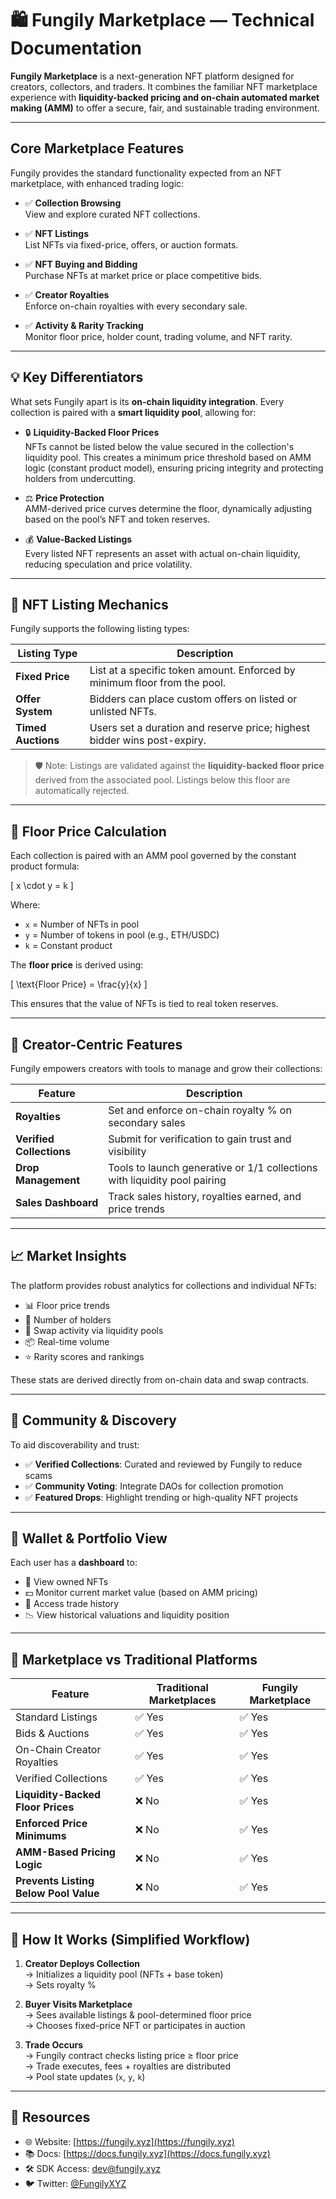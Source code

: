 # 🛍️ Fungily Marketplace — Technical Documentation

**Fungily Marketplace** is a next-generation NFT platform designed for creators, collectors, and traders. It combines the familiar NFT marketplace experience with **liquidity-backed pricing and on-chain automated market making (AMM)** to offer a secure, fair, and sustainable trading environment.

---

## Core Marketplace Features

Fungily provides the standard functionality expected from an NFT marketplace, with enhanced trading logic:

- ✅ **Collection Browsing**  
  View and explore curated NFT collections.
  
- ✅ **NFT Listings**  
  List NFTs via fixed-price, offers, or auction formats.
  
- ✅ **NFT Buying and Bidding**  
  Purchase NFTs at market price or place competitive bids.
  
- ✅ **Creator Royalties**  
  Enforce on-chain royalties with every secondary sale.
  
- ✅ **Activity & Rarity Tracking**  
  Monitor floor price, holder count, trading volume, and NFT rarity.

---

## 💡 Key Differentiators

What sets Fungily apart is its **on-chain liquidity integration**. Every collection is paired with a **smart liquidity pool**, allowing for:

- 🔒 **Liquidity-Backed Floor Prices**  
  NFTs cannot be listed below the value secured in the collection's liquidity pool. This creates a minimum price threshold based on AMM logic (constant product model), ensuring pricing integrity and protecting holders from undercutting.

- ⚖️ **Price Protection**  
  AMM-derived price curves determine the floor, dynamically adjusting based on the pool’s NFT and token reserves.

- 💰 **Value-Backed Listings**  
  Every listed NFT represents an asset with actual on-chain liquidity, reducing speculation and price volatility.

---

## 🔁 NFT Listing Mechanics

Fungily supports the following listing types:

| Listing Type       | Description                                                                 |
|--------------------|-----------------------------------------------------------------------------|
| **Fixed Price**     | List at a specific token amount. Enforced by minimum floor from the pool.   |
| **Offer System**    | Bidders can place custom offers on listed or unlisted NFTs.                 |
| **Timed Auctions**  | Users set a duration and reserve price; highest bidder wins post-expiry.    |

> 🛡️ Note: Listings are validated against the **liquidity-backed floor price** derived from the associated pool. Listings below this floor are automatically rejected.

---

## 🧮 Floor Price Calculation

Each collection is paired with an AMM pool governed by the constant product formula:

\[
x \cdot y = k
\]

Where:

- `x` = Number of NFTs in pool  
- `y` = Number of tokens in pool (e.g., ETH/USDC)  
- `k` = Constant product

The **floor price** is derived using:

\[
\text{Floor Price} = \frac{y}{x}
\]

This ensures that the value of NFTs is tied to real token reserves.

---

## 🎨 Creator-Centric Features

Fungily empowers creators with tools to manage and grow their collections:

| Feature             | Description                                                                 |
|---------------------|-----------------------------------------------------------------------------|
| **Royalties**       | Set and enforce on-chain royalty % on secondary sales                       |
| **Verified Collections** | Submit for verification to gain trust and visibility                        |
| **Drop Management** | Tools to launch generative or 1/1 collections with liquidity pool pairing   |
| **Sales Dashboard** | Track sales history, royalties earned, and price trends                     |

---

## 📈 Market Insights

The platform provides robust analytics for collections and individual NFTs:

- 📊 Floor price trends
- 👥 Number of holders
- 🔄 Swap activity via liquidity pools
- 📦 Real-time volume
- ⭐ Rarity scores and rankings

These stats are derived directly from on-chain data and swap contracts.

---

## 🤝 Community & Discovery

To aid discoverability and trust:

- ✅ **Verified Collections**: Curated and reviewed by Fungily to reduce scams  
- ✅ **Community Voting**: Integrate DAOs for collection promotion  
- ✅ **Featured Drops**: Highlight trending or high-quality NFT projects

---

## 💼 Wallet & Portfolio View

Each user has a **dashboard** to:

- 📁 View owned NFTs
- 💵 Monitor current market value (based on AMM pricing)
- 🧾 Access trade history
- 📉 View historical valuations and liquidity position

---

## 🔄 Marketplace vs Traditional Platforms

| Feature                             | Traditional Marketplaces | Fungily Marketplace |
|-------------------------------------|---------------------------|---------------------|
| Standard Listings                   | ✅ Yes                    | ✅ Yes              |
| Bids & Auctions                     | ✅ Yes                    | ✅ Yes              |
| On-Chain Creator Royalties          | ✅ Yes                    | ✅ Yes              |
| Verified Collections                | ✅ Yes                    | ✅ Yes              |
| **Liquidity-Backed Floor Prices**   | ❌ No                     | ✅ Yes              |
| **Enforced Price Minimums**         | ❌ No                     | ✅ Yes              |
| **AMM-Based Pricing Logic**         | ❌ No                     | ✅ Yes              |
| **Prevents Listing Below Pool Value** | ❌ No                     | ✅ Yes              |

---

## 🧠 How It Works (Simplified Workflow)

1. **Creator Deploys Collection**  
   -> Initializes a liquidity pool (NFTs + base token)  
   -> Sets royalty %  

2. **Buyer Visits Marketplace**  
   -> Sees available listings & pool-determined floor price  
   -> Chooses fixed-price NFT or participates in auction

3. **Trade Occurs**  
   -> Fungily contract checks listing price ≥ floor price  
   -> Trade executes, fees + royalties are distributed  
   -> Pool state updates (`x`, `y`, `k`)


---

## 📎 Resources

- 🌐 Website: [https://fungily.xyz](https://fungily.xyz)  
- 📚 Docs: [https://docs.fungily.xyz](https://docs.fungily.xyz)  
- 🛠 SDK Access: dev@fungily.xyz  
- 🐦 Twitter: [@FungilyXYZ](https://twitter.com/FungilyXYZ)
